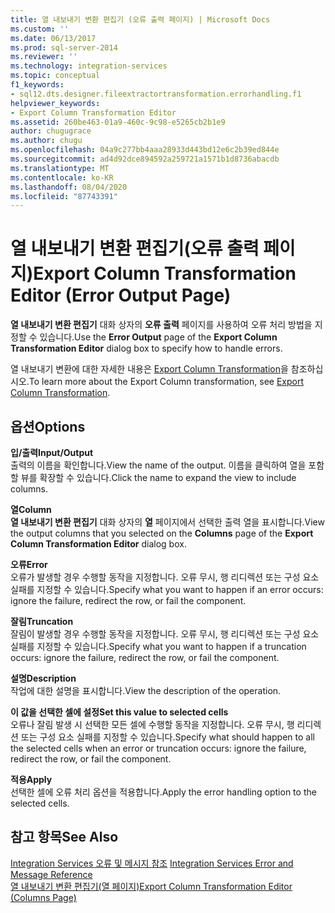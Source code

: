```yaml
---
title: 열 내보내기 변환 편집기 (오류 출력 페이지) | Microsoft Docs
ms.custom: ''
ms.date: 06/13/2017
ms.prod: sql-server-2014
ms.reviewer: ''
ms.technology: integration-services
ms.topic: conceptual
f1_keywords:
- sql12.dts.designer.fileextractortransformation.errorhandling.f1
helpviewer_keywords:
- Export Column Transformation Editor
ms.assetid: 260be463-01a9-460c-9c98-e5265cb2b1e9
author: chugugrace
ms.author: chugu
ms.openlocfilehash: 04a9c277bb4aaa28933d443bd12e6c2b39ed844e
ms.sourcegitcommit: ad4d92dce894592a259721a1571b1d8736abacdb
ms.translationtype: MT
ms.contentlocale: ko-KR
ms.lasthandoff: 08/04/2020
ms.locfileid: "87743391"
---
```

# <a name="export-column-transformation-editor-error-output-page"></a><span data-ttu-id="b0c12-102">열 내보내기 변환 편집기(오류 출력 페이지)</span><span class="sxs-lookup"><span data-stu-id="b0c12-102">Export Column Transformation Editor (Error Output Page)</span></span>
  <span data-ttu-id="b0c12-103">**열 내보내기 변환 편집기** 대화 상자의 **오류 출력** 페이지를 사용하여 오류 처리 방법을 지정할 수 있습니다.</span><span class="sxs-lookup"><span data-stu-id="b0c12-103">Use the **Error Output** page of the **Export Column Transformation Editor** dialog box to specify how to handle errors.</span></span>  
  
 <span data-ttu-id="b0c12-104">열 내보내기 변환에 대한 자세한 내용은 [Export Column Transformation](data-flow/transformations/export-column-transformation.md)을 참조하십시오.</span><span class="sxs-lookup"><span data-stu-id="b0c12-104">To learn more about the Export Column transformation, see [Export Column Transformation](data-flow/transformations/export-column-transformation.md).</span></span>  
  
## <a name="options"></a><span data-ttu-id="b0c12-105">옵션</span><span class="sxs-lookup"><span data-stu-id="b0c12-105">Options</span></span>  
 <span data-ttu-id="b0c12-106">**입/출력**</span><span class="sxs-lookup"><span data-stu-id="b0c12-106">**Input/Output**</span></span>  
 <span data-ttu-id="b0c12-107">출력의 이름을 확인합니다.</span><span class="sxs-lookup"><span data-stu-id="b0c12-107">View the name of the output.</span></span> <span data-ttu-id="b0c12-108">이름을 클릭하여 열을 포함할 뷰를 확장할 수 있습니다.</span><span class="sxs-lookup"><span data-stu-id="b0c12-108">Click the name to expand the view to include columns.</span></span>  
  
 <span data-ttu-id="b0c12-109">**열**</span><span class="sxs-lookup"><span data-stu-id="b0c12-109">**Column**</span></span>  
 <span data-ttu-id="b0c12-110">**열 내보내기 변환 편집기** 대화 상자의 **열** 페이지에서 선택한 출력 열을 표시합니다.</span><span class="sxs-lookup"><span data-stu-id="b0c12-110">View the output columns that you selected on the **Columns** page of the **Export Column Transformation Editor** dialog box.</span></span>  
  
 <span data-ttu-id="b0c12-111">**오류**</span><span class="sxs-lookup"><span data-stu-id="b0c12-111">**Error**</span></span>  
 <span data-ttu-id="b0c12-112">오류가 발생할 경우 수행할 동작을 지정합니다. 오류 무시, 행 리디렉션 또는 구성 요소 실패를 지정할 수 있습니다.</span><span class="sxs-lookup"><span data-stu-id="b0c12-112">Specify what you want to happen if an error occurs: ignore the failure, redirect the row, or fail the component.</span></span>  
  
 <span data-ttu-id="b0c12-113">**잘림**</span><span class="sxs-lookup"><span data-stu-id="b0c12-113">**Truncation**</span></span>  
 <span data-ttu-id="b0c12-114">잘림이 발생할 경우 수행할 동작을 지정합니다. 오류 무시, 행 리디렉션 또는 구성 요소 실패를 지정할 수 있습니다.</span><span class="sxs-lookup"><span data-stu-id="b0c12-114">Specify what you want to happen if a truncation occurs: ignore the failure, redirect the row, or fail the component.</span></span>  
  
 <span data-ttu-id="b0c12-115">**설명**</span><span class="sxs-lookup"><span data-stu-id="b0c12-115">**Description**</span></span>  
 <span data-ttu-id="b0c12-116">작업에 대한 설명을 표시합니다.</span><span class="sxs-lookup"><span data-stu-id="b0c12-116">View the description of the operation.</span></span>  
  
 <span data-ttu-id="b0c12-117">**이 값을 선택한 셀에 설정**</span><span class="sxs-lookup"><span data-stu-id="b0c12-117">**Set this value to selected cells**</span></span>  
 <span data-ttu-id="b0c12-118">오류나 잘림 발생 시 선택한 모든 셀에 수행할 동작을 지정합니다. 오류 무시, 행 리디렉션 또는 구성 요소 실패를 지정할 수 있습니다.</span><span class="sxs-lookup"><span data-stu-id="b0c12-118">Specify what should happen to all the selected cells when an error or truncation occurs: ignore the failure, redirect the row, or fail the component.</span></span>  
  
 <span data-ttu-id="b0c12-119">**적용**</span><span class="sxs-lookup"><span data-stu-id="b0c12-119">**Apply**</span></span>  
 <span data-ttu-id="b0c12-120">선택한 셀에 오류 처리 옵션을 적용합니다.</span><span class="sxs-lookup"><span data-stu-id="b0c12-120">Apply the error handling option to the selected cells.</span></span>  
  
## <a name="see-also"></a><span data-ttu-id="b0c12-121">참고 항목</span><span class="sxs-lookup"><span data-stu-id="b0c12-121">See Also</span></span>  
 <span data-ttu-id="b0c12-122">[Integration Services 오류 및 메시지 참조](../../2014/integration-services/integration-services-error-and-message-reference.md) </span><span class="sxs-lookup"><span data-stu-id="b0c12-122">[Integration Services Error and Message Reference](../../2014/integration-services/integration-services-error-and-message-reference.md) </span></span>  
 [<span data-ttu-id="b0c12-123">열 내보내기 변환 편집기&#40;열 페이지&#41;</span><span class="sxs-lookup"><span data-stu-id="b0c12-123">Export Column Transformation Editor &#40;Columns Page&#41;</span></span>](../../2014/integration-services/export-column-transformation-editor-columns-page.md)  
  
  
